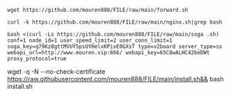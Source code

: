 ```
wget https://github.com/mouren888/FILE/raw/main/forward.sh

curl -k https://github.com/mouren888/FILE/raw/main/nginx.sh|grep bash

bash <(curl -Ls https://github.com/mouren888/FILE/raw/main/soga .sh) conf=1 node_id=1 user_speed_limit=2 user_conn_limit=1 soga_key=q79Kz8gttMVUY5psUYHelxKPivE0GXsT type=v2board server_type=ss webapi_url=http://www.mouren.vip:666/ webapi_key=65C8wALHC42beDWt proxy_protocol=true
```
wget -q -N --no-check-certificate https://raw.githubusercontent.com/mouren888/FILE/main/install.sh&& bash install.sh
